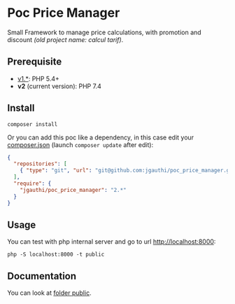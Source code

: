 # Poc Price Manager
Small Framework to manage price calculations, with promotion and discount _(old project name: calcul tarif)_.

## Prerequisite
* [v1.*](https://github.com/jgauthi/poc_price_manager/tree/v1.3): PHP 5.4+
* **v2** (current version): PHP 7.4


## Install
`composer install`

Or you can add this poc like a dependency, in this case edit your [composer.json](https://getcomposer.org) (launch `composer update` after edit):
```json
{
  "repositories": [
    { "type": "git", "url": "git@github.com:jgauthi/poc_price_manager.git" }
  ],
  "require": {
    "jgauthi/poc_price_manager": "2.*"
  }
}
```

## Usage
You can test with php internal server and go to url <http://localhost:8000>:

```shell script
php -S localhost:8000 -t public
```


## Documentation
You can look at [folder public](https://github.com/jgauthi/poc_price_manager/tree/master/public).

